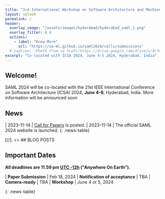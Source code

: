 ```yaml
---
title: "3rd International Workshop on Software Architecture and Machine Learning"
layout: splash
permalink: /
header:
  overlay_image: "/assets/images/hyderabad/hyderabad_saml_1.png"
  overlay_filter: 0.4
  actions:
    - label: "Know More"
      url: "https://sa-ml.github.io/saml2024/calls/submissions"
  # caption: 'Photo from <a href="https://drive.google.com/drive/u/0/folders/10XXSEjTNDmrwU0tqL58la1n3YlE-g4V8">EMNLP 2023 Website Image.png</a> '
excerpt: "Co-located with ICSA 2024, June 4-5 2024, Hyderabad, India"
---
```


## Welcome!
SAML 2024 will be co-located with the 21st IEEE International Conference on Software Architecture (ICSA) 2024, **June 4-8**, Hyderabad, India. More information will be announced soon


## News
<style>
.news-table { font-size: .9em; table-layout: fixed; }
.news-table tr td:nth-child(1) { font-weight: bold; width: 10em; }
</style>
| 2023-11-14 | [Call for Papers](/saml2024/calls/submissions) is posted.
| 2023-11-14 | The official SAML 2024 website is launched.
{: .news-table}

[//]: <> ## BLOG POSTS 


## Important Dates
<b>All deadlines are 11.59 pm <a target="_blank" href="https://www.timeanddate.com/time/zone/timezone/utc-12">UTC -12h</a> ("Anywhere On Earth").</b>

<style>
.news-table { font-size: .9em; table-layout: fixed;}
.news-table tr td:nth-child(1) { font-weight: bold; width: 10em; }
</style>
| **Paper Submission** | Feb 18, 2024
| **Notification of acceptance** | TBA
| **Camera-ready** | TBA
| **Workshop** | June 4 or 5, 2024

{: .news-table}


